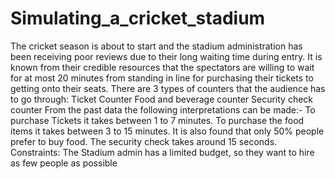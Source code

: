 # Simulating_a_cricket_stadium
The cricket season is about to start and the stadium administration has been receiving poor reviews due to their long waiting time during entry.
It is known from their credible resources that the spectators are willing to wait for at most 20 minutes from standing in line for purchasing their tickets to getting onto their seats.
There are 3 types of counters that the audience has to go through:
Ticket Counter
Food and beverage counter
Security check counter
From the past data the following interpretations can be made:-
To purchase Tickets it takes between 1 to 7 minutes.
To purchase the food items it takes between 3 to 15 minutes. It is also found that only 50% people prefer to buy food.
The security check takes around 15 seconds.
Constraints: The Stadium admin has a limited budget, so they want to hire as few people as possible
